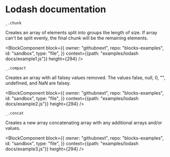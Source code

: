 # Lodash documentation

`_.chunk`

Creates an array of elements split into groups the length of size. If array can't be split evenly, the final chunk will be the remaining elements.

<BlockComponent
  block={{
    owner: "githubnext",
    repo: "blocks-examples",
    id: "sandbox",
    type: "file",
  }}
  context={{path: "examples/lodash docs/example1.js"}}
  height={294}
/>

`_.compact`

Creates an array with all falsey values removed. The values false, null, 0, "", undefined, and NaN are falsey.

<BlockComponent
  block={{
    owner: "githubnext",
    repo: "blocks-examples",
    id: "sandbox",
    type: "file",
  }}
  context={{path: "examples/lodash docs/example2.js"}}
  height={294}
/>

`_.concat`

Creates a new array concatenating array with any additional arrays and/or values.

<BlockComponent
  block={{
    owner: "githubnext",
    repo: "blocks-examples",
    id: "sandbox",
    type: "file",
  }}
  context={{path: "examples/lodash docs/example3.js"}}
  height={294}
/>
